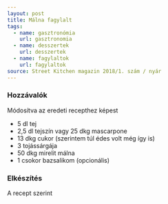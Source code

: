 ```yaml
---
layout: post
title: Málna fagylalt
tags:
  - name: gasztronómia
    url: gasztronomia
  - name: desszertek
    url: desszertek
  - name: fagylaltok
    url: fagylaltok
source: Street Kitchen magazin 2018/1. szám / nyár
---
```


### Hozzávalók
Módosítva az eredeti recepthez képest

 - 5 dl tej
 - 2,5 dl tejszín vagy 25 dkg mascarpone
 - 13 dkg cukor (szerintem túl édes volt még így is)
 - 3 tojássárgája
 - 50 dkg mirelit málna
 - 1 csokor bazsalikom (opcionális)


### Elkészítés
A recept szerint
